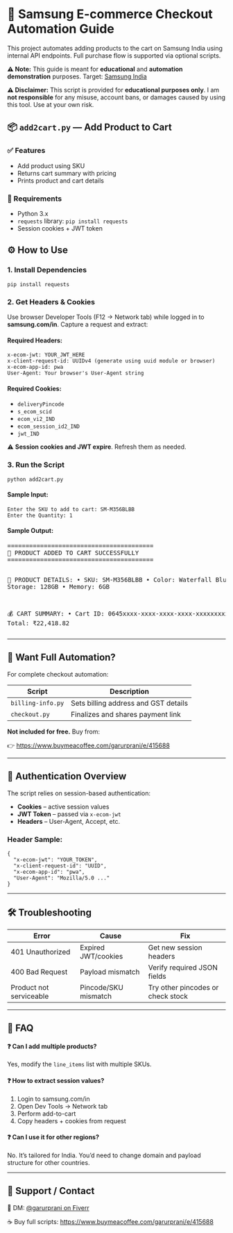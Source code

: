 <h1>🛒 Samsung E-commerce Checkout Automation Guide</h1>
<p>This project automates adding products to the cart on Samsung India using internal API endpoints. Full purchase flow is supported via optional scripts.</p>

<div class="note">
  <strong>⚠️ Note:</strong> This guide is meant for <strong>educational</strong> and <strong>automation demonstration</strong> purposes. Target: <a href="https://www.samsung.com/in" target="_blank">Samsung India</a>
</div>

 <strong>⚠️ Disclaimer:</strong> This script is provided for <strong>educational purposes only</strong>. 
  I am <strong>not responsible</strong> for any misuse, account bans, or damages caused by using this tool. 
  Use at your own risk.


<h2>📦 <code>add2cart.py</code> — Add Product to Cart</h2>

<h3>✅ Features</h3>
<ul>
  <li>Add product using SKU</li>
  <li>Returns cart summary with pricing</li>
  <li>Prints product and cart details</li>
</ul>

<h3>🧪 Requirements</h3>
<ul>
  <li>Python 3.x</li>
  <li><code>requests</code> library: <code>pip install requests</code></li>
  <li>Session cookies + JWT token</li>
</ul>

<h2>⚙️ How to Use</h2>

<h3>1. Install Dependencies</h3>
<pre><code>pip install requests</code></pre>

<h3>2. Get Headers & Cookies</h3>
<p>Use browser Developer Tools (F12 → Network tab) while logged in to <strong>samsung.com/in</strong>. Capture a request and extract:</p>

<h4>Required Headers:</h4>
<pre><code>x-ecom-jwt: YOUR_JWT_HERE
x-client-request-id: UUIDv4 (generate using uuid module or browser)
x-ecom-app-id: pwa
User-Agent: Your browser's User-Agent string
</code></pre>

<h4>Required Cookies:</h4>
<ul>
  <li><code>deliveryPincode</code></li>
  <li><code>s_ecom_scid</code></li>
  <li><code>ecom_vi2_IND</code></li>
  <li><code>ecom_session_id2_IND</code></li>
  <li><code>jwt_IND</code></li>
</ul>

<div class="warning">
  ⚠️ <strong>Session cookies and JWT expire</strong>. Refresh them as needed.
</div>

<h3>3. Run the Script</h3>
<pre><code>python add2cart.py</code></pre>

<h4>Sample Input:</h4>
<pre><code>Enter the SKU to add to cart: SM-M356BLBB
Enter the Quantity: 1</code></pre>

<h4>Sample Output:</h4>
<pre>
========================================
🛒 PRODUCT ADDED TO CART SUCCESSFULLY
========================================

📱 PRODUCT DETAILS:
• SKU: SM-M356BLBB
• Color: Waterfall Blue
• Storage: 128GB
• Memory: 6GB

💰 CART SUMMARY:
• Cart ID: 0645xxxx-xxxx-xxxx-xxxx-xxxxxxxxxxxx
• Total: ₹22,418.82
</pre>

<hr>

<h2>🧾 Want Full Automation?</h2>

<p>For complete checkout automation:</p>
<table>
  <thead>
    <tr><th>Script</th><th>Description</th></tr>
  </thead>
  <tbody>
    <tr><td><code>billing-info.py</code></td><td>Sets billing address and GST details</td></tr>
    <tr><td><code>checkout.py</code></td><td>Finalizes and shares payment link</td></tr>
  </tbody>
</table>

<p><strong>Not included for free.</strong> Buy from:</p>
<p>👉 <a href="https://www.buymeacoffee.com/garurprani/e/415688" target="_blank">https://www.buymeacoffee.com/garurprani/e/415688</a></p>

<hr>

<h2>🔐 Authentication Overview</h2>

<p>The script relies on session-based authentication:</p>
<ul>
  <li><strong>Cookies</strong> – active session values</li>
  <li><strong>JWT Token</strong> – passed via <code>x-ecom-jwt</code></li>
  <li><strong>Headers</strong> – User-Agent, Accept, etc.</li>
</ul>

<h3>Header Sample:</h3>
<pre><code>{
  "x-ecom-jwt": "YOUR_TOKEN",
  "x-client-request-id": "UUID",
  "x-ecom-app-id": "pwa",
  "User-Agent": "Mozilla/5.0 ..."
}</code></pre>

<hr>

<h2>🛠️ Troubleshooting</h2>
<table>
  <thead>
    <tr><th>Error</th><th>Cause</th><th>Fix</th></tr>
  </thead>
  <tbody>
    <tr><td>401 Unauthorized</td><td>Expired JWT/cookies</td><td>Get new session headers</td></tr>
    <tr><td>400 Bad Request</td><td>Payload mismatch</td><td>Verify required JSON fields</td></tr>
    <tr><td>Product not serviceable</td><td>Pincode/SKU mismatch</td><td>Try other pincodes or check stock</td></tr>
  </tbody>
</table>

<hr>

<h2>📌 FAQ</h2>

<h4>❓ Can I add multiple products?</h4>
<p>Yes, modify the <code>line_items</code> list with multiple SKUs.</p>

<h4>❓ How to extract session values?</h4>
<ol>
  <li>Login to samsung.com/in</li>
  <li>Open Dev Tools → Network tab</li>
  <li>Perform add-to-cart</li>
  <li>Copy headers + cookies from request</li>
</ol>

<h4>❓ Can I use it for other regions?</h4>
<p>No. It’s tailored for India. You’d need to change domain and payload structure for other countries.</p>

<hr>

<h2>📣 Support / Contact</h2>

<p>📧 DM: <a href="https://www.fiverr.com/garurprani" target="_blank">@garurprani on Fiverr</a></p>
<p>☕ Buy full scripts: <a href="https://www.buymeacoffee.com/garurprani/e/415688" target="_blank">https://www.buymeacoffee.com/garurprani/e/415688</a></p>

</body>
</html>
